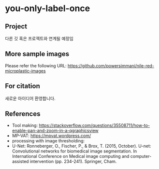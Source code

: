 # you-only-label-once

## Project
다른 깃 혹은 프로젝트와 연계될 예정임


## More sample images

Please refer the following URL:
https://github.com/powersimmani/nile-red-microplastic-images


## For citation
새로운 아이디어 환영합니다. 


## References

- Tool making: https://stackoverflow.com/questions/35508711/how-to-enable-pan-and-zoom-in-a-qgraphicsview
- MP-VAT: https://mpvat.wordpress.com/
- processing with image thresholding: 
- U-Net: Ronneberger, O., Fischer, P., & Brox, T. (2015, October). U-net: Convolutional networks for biomedical image segmentation. In International Conference on Medical image computing and computer-assisted intervention (pp. 234-241). Springer, Cham.


